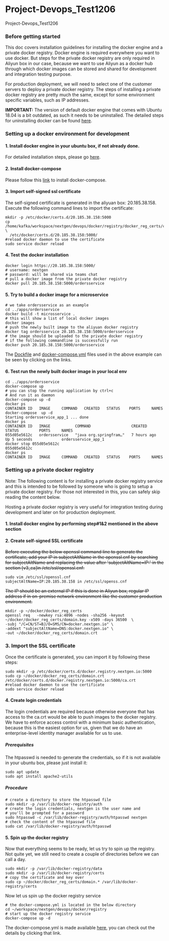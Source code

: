 # Project-Devops_Test1206
Project-Devops_Test1206
### Before getting started

This doc covers installation guidelines for installing the docker engine and a private docker registry. Docker engine is
required everywhere you want to use docker. But steps for the private docker registry are only required in Aliyun box in
our case, because we want to use Aliyun as a docker hub through which docker images can be stored and shared for
development and integration testing purpose.

For production deployment, we will need to select one of the customer servers to deploy a private docker registry. The
steps of installing a private docker registry are pretty much the same, except for some environment specific variables,
such as IP addresses.

**IMPORTANT:**
The version of default docker engine that comes with Ubuntu 18.04 is a bit outdated, as such it needs to be uninstalled.
The detailed steps for uninstalling docker can be found [here](https://docs.docker.com/engine/install/ubuntu/).

### Setting up a docker environment for development

#### 1. Install docker engine in your ubuntu box, if not already done.

For detailed installation steps, please go [here](https://docs.docker.com/engine/install/ubuntu/).

#### 2. Install docker-compose

Please follow this [link](https://docs.docker.com/compose/install/) to install docker-compose.

#### 3. Import self-signed ssl certificate

The self-signed certificate is generated in the aliyuan box: 20.185.38.158. Execute the following command lines to
import the certificate:

```
mkdir -p /etc/docker/certs.d/20.185.38.158:5000
cp /home/kafka/workspace/nextgen/devops/docker/registry/docker_reg_certs/ca.crt \
  /etc/docker/certs.d/20.185.38.158:5000/
#reload docker daemon to use the certificate
sudo service docker reload
```

#### 4. Test the docker installation

```
docker login https://20.185.38.158:5000/
# username: nextgen
# password: will be shared via teams chat
# pull a docker image from the private docker registry
docker pull 20.185.38.158:5000/ordersservice
```

#### 5. Try to build a docker image for a microservice

```
# we take ordersservice as an example
cd ../apps/ordersservice
docker build -t microsservice .
# this will show a list of local docker images
docker images
# push the newly built image to the aliyuan docker registry
docker tag ordersservice 20.185.38.158:5000/ordersservice
# the image should be uploaded to the private docker registry 
# if the following commandline is successfully run
docker push 20.185.38.158:5000/ordersservice
```

The [Dockfile](https://github.com/zjlhxq/nextgen/tree/masteel/apps/ordersservice/Dockerfile)
and [docker-compose.yml](https://github.com/zjlhxq/nextgen/tree/masteel/apps/ordersservice/docker-compose.yml) files
used in the above example can be seen by clicking on the links.

#### 6. Test run the newly built docker image in your local env

```
cd ../apps/ordersservice
docker-compose up
# you can stop the running application by ctrl+c
# And run it as daemon
docker-compose up -d
docker ps
CONTAINER ID   IMAGE     COMMAND   CREATED   STATUS    PORTS     NAMES
docker-compose  up -d
Starting ordersservice_app_1 ... done
docker ps
CONTAINER ID   IMAGE           COMMAND                  CREATED       STATUS         PORTS     NAMES
055d05e5612c   ordersservice   "java org.springfram…"   7 hours ago   Up 5 seconds             ordersservice_app_1
docker stop 055d05e5612c
055d05e5612c
docker ps
CONTAINER ID   IMAGE     COMMAND   CREATED   STATUS    PORTS     NAMES

```

### Setting up a private docker registry

Note: The following content is for installing a private docker registry service and this is intended to be followed by
someone who is going to setup a private docker registry. For those not interested in this, you can safely skip reading
the content below.

Hosting a private docker registry is very useful for integration testing during development and later on for production
deployment.

#### 1. Install docker engine by performing step#1&2 mentioned in the above section

#### 2. Create self-signed SSL certificate

~~Before executing the below openssl command line to generate the certificate, add your IP in subjectAltName in the
openssl.cnf by searching for subjectAltName and replacing the value after 'subjectAltName=IP:' in the section [v3_ca]in
/etc/ssl/openssl.cnf:~~

```
sudo vim /etc/ssl/openssl.cnf
subjectAltName=IP:20.185.38.158 in /etc/ssl/openss.cnf
```

~~The IP should be an external IP if this is done in Aliyun box, regular IP address if in on-premise network environment
like the customer production environment.~~

```
mkdir -p ~/docker/docker_reg_certs
openssl req   -newkey rsa:4096 -nodes -sha256 -keyout ~/docker/docker_reg_certs/domain.key -x509 -days 36500  \
-subj "/C=CN/ST=BJ/O=SMS/CN=docker.nextgen.io" \
-addext "subjectAltName=DNS:docker.nextgen.io" \
-out ~/docker/docker_reg_certs/domain.crt
```

### 3. Import the SSL certificate

Once the certificate is generated, you can import it by following these steps:

```
sudo mkdir -p /etc/docker/certs.d/docker.registry.nextgen.io:5000
sudo cp ~/docker/docker_reg_certs/domain.crt /etc/docker/certs.d/docker.registry.nextgen.io:5000/ca.crt
#reload docker daemon to use the certificate
sudo service docker reload
```

#### 4. Create login credentials

The login credentials are required because otherwise everyone that has access to the ca.crt would be able to push images
to the docker registry. We have to enforce access control with a minimum basic authentication, because this is the
easiest option for us, given that we do have an enterprise-level identity manager available for us to use.

##### Prerequisites

The htpasswd is needed to generate the credentials, so if it is not available in your ubuntu box, please just install
it:

```
sudo apt update
sudo apt install apache2-utils
```

##### Procedure

```
# create a directory to store the htpasswd file
sudo mkdir -p /var/lib/docker-registry/auth
# create the login credentials, nextgen is the user name and 
# you'll be prompted for a password
sudo htpasswd -c /var/lib/docker-registry/auth/htpasswd nextgen
# check the content of the htpasswd file
sudo cat /var/lib/docker-registry/auth/htpasswd
```

#### 5. Spin up the docker registry

Now that everything seems to be ready, let us try to spin up the registry. Not quite yet, we still need to create a
couple of directories before we can call a day.

```
sudo mkdir -p /var/lib/docker-registry/data
sudo mkdir -p /var/lib/docker-registry/certs
# copy the certificate and key over 
sudo cp ~/docker/docker_reg_certs/domain.* /var/lib/docker-registry/certs
```

Now let us spin up the docker registry service

```
# the docker-compose.yml is located in the below directory
cd ~/workspace/nextgen/devops/docker/registry
# start up the docker registry service
docker-compose up -d
```

The docker-compose.yml is made available [here](./docker-compose.yml), you can check out the details by clicking that
link.

